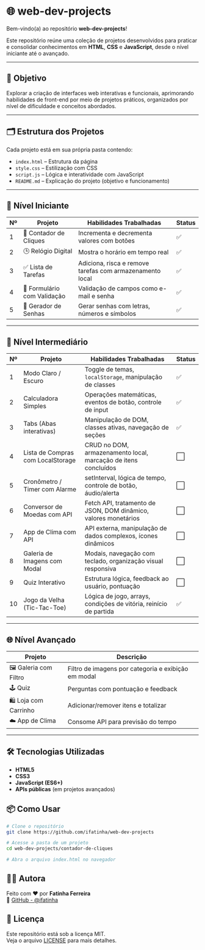 # 🌐 web-dev-projects

Bem-vindo(a) ao repositório **web-dev-projects**!

Este repositório reúne uma coleção de projetos desenvolvidos para praticar e consolidar conhecimentos em **HTML**, **CSS** e **JavaScript**, desde o nível iniciante até o avançado.

---

## 🎯 Objetivo

Explorar a criação de interfaces web interativas e funcionais, aprimorando habilidades de front-end por meio de projetos práticos, organizados por nível de dificuldade e conceitos abordados.

---

## 🗂️ Estrutura dos Projetos

Cada projeto está em sua própria pasta contendo:

- `index.html` – Estrutura da página
- `style.css` – Estilização com CSS
- `script.js` – Lógica e interatividade com JavaScript
- `README.md` – Explicação do projeto (objetivo e funcionamento)

---

## 🔰 Nível Iniciante

| Nº  | Projeto                     | Habilidades Trabalhadas                                  | Status |
| --- | --------------------------- | -------------------------------------------------------- | ------ |
| 1   | 📌 Contador de Cliques      | Incrementa e decrementa valores com botões               | ✅     |
| 2   | 🕒 Relógio Digital          | Mostra o horário em tempo real                           | ✅     |
| 3   | ✅ Lista de Tarefas         | Adiciona, risca e remove tarefas com armazenamento local | ✅     |
| 4   | 📝 Formulário com Validação | Validação de campos como e-mail e senha                  | ✅     |
| 5   | 🔏 Gerador de Senhas        | Gerar senhas com letras, números e símbolos              | ✅     |

---

## 🚀 Nível Intermediário

| Nº  | Projeto                           | Habilidades Trabalhadas                                           | Status |
| --- | --------------------------------- | ----------------------------------------------------------------- | ------ |
| 1   | Modo Claro / Escuro               | Toggle de temas, `localStorage`, manipulação de classes           | ✅     |
| 2   | Calculadora Simples               | Operações matemáticas, eventos de botão, controle de input        | ✅     |
| 3   | Tabs (Abas interativas)           | Manipulação de DOM, classes ativas, navegação de seções           | ✅     |
| 4   | Lista de Compras com LocalStorage | CRUD no DOM, armazenamento local, marcação de itens concluídos    | ⬜     |
| 5   | Cronômetro / Timer com Alarme     | setInterval, lógica de tempo, controle de botão, áudio/alerta     | ⬜     |
| 6   | Conversor de Moedas com API       | Fetch API, tratamento de JSON, DOM dinâmico, valores monetários   | ⬜     |
| 7   | App de Clima com API              | API externa, manipulação de dados complexos, ícones dinâmicos     | ⬜     |
| 8   | Galeria de Imagens com Modal      | Modais, navegação com teclado, organização visual responsiva      | ⬜     |
| 9   | Quiz Interativo                   | Estrutura lógica, feedback ao usuário, pontuação                  | ⬜     |
| 10  | Jogo da Velha (Tic-Tac-Toe)       | Lógica de jogo, arrays, condições de vitória, reinício de partida | ✅     |

---

## 🌐 Nível Avançado

| Projeto               | Descrição                                           |
| --------------------- | --------------------------------------------------- |
| 🖼️ Galeria com Filtro | Filtro de imagens por categoria e exibição em modal |
| 🕹️ Quiz               | Perguntas com pontuação e feedback                  |
| 🛍️ Loja com Carrinho  | Adicionar/remover itens e totalizar                 |
| ☁️ App de Clima       | Consome API para previsão do tempo                  |

---

## 🛠️ Tecnologias Utilizadas

- **HTML5**
- **CSS3**
- **JavaScript (ES6+)**
- **APIs públicas** (em projetos avançados)

## 📦 Como Usar

```bash
# Clone o repositório
git clone https://github.com/ifatinha/web-dev-projects

# Acesse a pasta de um projeto
cd web-dev-projects/contador-de-cliques

# Abra o arquivo index.html no navegador
```

## 👩‍💻 Autora

Feito com ❤️ por **Fatinha Ferreira**  
🔗 [GitHub - @ifatinha](https://github.com/ifatinha)

## 📜 Licença

Este repositório está sob a licença MIT.  
Veja o arquivo [LICENSE](./LICENSE) para mais detalhes.
